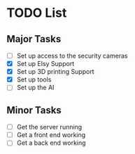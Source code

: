 # TODO List

## Major Tasks
- [ ] Set up access to the security cameras
- [x] Set up EIsy Support
- [x] Set up 3D printing Support
- [x] Set up tools
- [ ] Set up the AI

## Minor Tasks
- [ ] Get the server running
- [ ] Get a front end working
- [ ] Get a back end working
